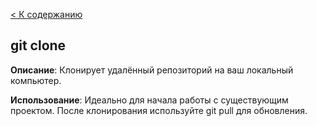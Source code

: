 [< К содержанию](./readme.md)

## git clone <URL>

**Описание**: Клонирует удалённый репозиторий на ваш локальный компьютер.

**Использование**: Идеально для начала работы с существующим проектом. После клонирования используйте git pull для обновления.